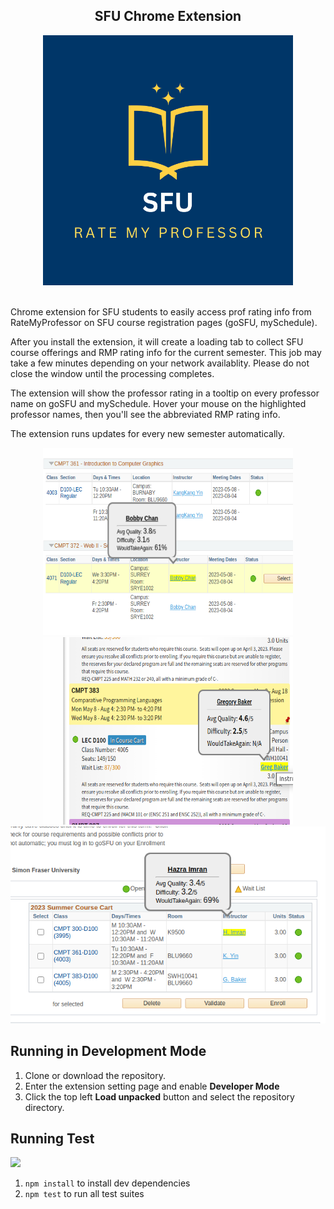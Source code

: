 <div id="header" align="center">
  <h2>SFU Chrome Extension</h2>
  <img src="./images/sfu_rmp_logo.png" width="400" height="400">
</div>
<br/>

Chrome extension for SFU students to easily access prof rating info from RateMyProfessor on SFU course registration pages (goSFU, mySchedule). 

After you install the extension, it will create a loading tab to collect SFU course offerings and RMP rating info for the current semester. This job may take a few minutes depending on your network availablity. Please do not close the window until the processing completes.  

The extension will show the professor rating in a tooltip on every professor name on goSFU and mySchedule. Hover your mouse on the highlighted professor names, then you'll see the abbreviated RMP rating info.  

The extension runs updates for every new semester automatically.  

<div align="center">
  <img src="./images/screenshot1.png" width="400" height="300">
  <img src="./images/screenshot2.png" width="400" height="300">
  <img src="./images/screenshot3.png">
</div>

## Running in Development Mode    
1. Clone or download the repository.  
2. Enter the extension setting page and enable **Developer Mode**  
3. Click the top left **Load unpacked** button and select the repository directory.  
  
## Running Test  
    
<div>
    <a href=".">
      <img src="https://github.com/jiin-kim109/SFU-RMP/actions/workflows/node.js.yml/badge.svg"/>
    </a>
<div>    
  
1. `npm install` to install dev dependencies  
2. `npm test` to run all test suites  


